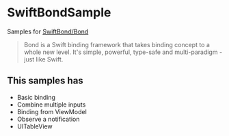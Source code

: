 # SwiftBondSample

Samples for [SwiftBond/Bond](https://github.com/SwiftBond/Bond)
>Bond is a Swift binding framework that takes binding concept to a whole new level. It's simple, powerful, type-safe and multi-paradigm - just like Swift.

## This samples has
- Basic binding
- Combine multiple inputs
- Binding from ViewModel
- Observe a notification
- UITableView
